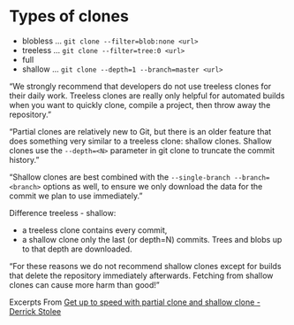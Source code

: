 # Types of clones

* blobless ... `git clone --filter=blob:none <url>`
* treeless ... `git clone --filter=tree:0 <url>`
* full
* shallow  ... `git clone --depth=1 --branch=master <url>`

“We strongly recommend that developers do not use treeless clones for
their daily work. Treeless clones are really only helpful for automated
builds when you want to quickly clone, compile a project, then throw away
the repository.”

“Partial clones are relatively new to Git, but there is an older feature
that does something very similar to a treeless clone: shallow clones.
Shallow clones use the `--depth=<N>` parameter in git clone to truncate
the commit history.”

“Shallow clones are best combined with the
`--single-branch --branch=<branch>` options as well, to ensure we only
download the data for the commit we plan to use immediately.”

Difference treeless - shallow:

* a treeless clone contains every commit,
* a shallow clone only the last (or depth=N) commits.
  Trees and blobs up to that depth are downloaded.

“For these reasons we do not recommend shallow clones except for builds
that delete the repository immediately afterwards. Fetching from shallow
clones can cause more harm than good!”

Excerpts From
[Get up to speed with partial clone and shallow clone - Derrick Stolee](https://github.blog/open-source/git/get-up-to-speed-with-partial-clone-and-shallow-clone/)

